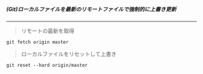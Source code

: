 ##### (Git)ローカルファイルを最新のリモートファイルで強制的に上書き更新
---
>リモートの最新を取得

```git fetch origin master```

>ローカルファイルをリセットして上書き

```git reset --hard origin/master```


